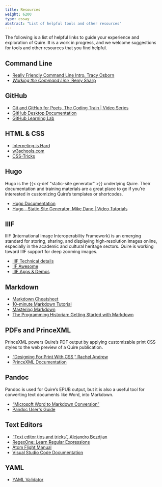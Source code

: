 ```yaml
---
title: Resources
weight: 6200
type: essay
abstract: "List of helpful tools and other resources"
---
```


The following is a list of helpful links to guide your experience and exploration of Quire. It is a work in progress, and we welcome suggestions for tools and other resources that you find helpful.

## Command Line

- [Really Friendly Command Line Intro, Tracy Osborn](https://www.youtube.com/watch?v=d9s8co9POYY&feature=youtu.be)
- [*Working the Command Line*, Remy Sharp](https://abookapart.com/products/working-the-command-line)

## GitHub

- [Git and GitHub for Poets, The Coding Train | Video Series](https://www.youtube.com/playlist?list=PLRqwX-V7Uu6ZF9C0YMKuns9sLDzK6zoiV)
- [GitHub Desktop Documentation](https://docs.github.com/en/free-pro-team@latest/desktop)
- [GitHub Learning Lab](https://lab.github.com/)

## HTML & CSS

- [Interneting is Hard](https://www.internetingishard.com/)
- [w3schools.com](https://www.w3schools.com/html/default.asp)
- [CSS-Tricks](https://css-tricks.com/)

## Hugo  

Hugo is the {{< q-def "static-site generator" >}} underlying Quire. Their documentation and training materials are a great place to go if you’re interested in customizing Quire’s templates or shortcodes.

- [Hugo Documentation](https://gohugo.io/documentation/)
- [Hugo - Static Site Generator, Mike Dane | Video Tutorials](https://www.youtube.com/watch?v=qtIqKaDlqXo&list=PLLAZ4kZ9dFpOnyRlyS-liKL5ReHDcj4G3&index=1)

## IIIF

IIIF (International Image Interoperability Framework) is an emerging standard for storing, sharing, and displaying high-resolution images online, especially in the academic and cultural heritage sectors. Quire is working toward IIIF support for deep zooming images.

- [IIIF Technical details](https://iiif.io/technical-details/)
- [IIF Awesome](https://github.com/IIIF/awesome-iiif)
- [IIIF Apps & Demos](https://iiif.io/apps-demos/#image-servers)

## Markdown

- [Markdown Cheatsheet](https://guides.github.com/pdfs/markdown-cheatsheet-online.pdf)
- [10-minute Markdown Tutorial](https://commonmark.org/help/)
- [Mastering Markdown](https://guides.github.com/features/mastering-markdown/)
- [The Programming Historian: Getting Started with Markdown](https://programminghistorian.org/en/lessons/getting-started-with-markdown)

## PDFs and PrinceXML

PrinceXML powers Quire’s PDF output by applying customizable print CSS styles to the web preview of a Quire publication.

- [“Designing For Print With CSS,” Rachel Andrew](https://www.smashingmagazine.com/2015/01/designing-for-print-with-css/)
- [PrinceXML Documentation](https://www.princexml.com/doc/intro-userguide/)

## Pandoc

Pandoc is used for Quire’s EPUB output, but it is also a useful tool for converting text documents like Word, into Markdown.

- [“Microsoft Word to Markdown Conversion”](/documentation/fundamentals/#microsoft-word-to-markdown-conversion)
- [Pandoc User's Guide](https://pandoc.org/MANUAL.html)

## Text Editors

- [“Text editor tips and tricks”, Alejandro Bezdjian](https://dev.to/alebian/text-editor-tips-and-tricks-to-boost-your-productivity-2gc5)
- [RegexOne: Learn Regular Expressions](https://regexone.com)
- [Atom Flight Manual](https://flight-manual.atom.io/)
- [Visual Studio Code Documentation](https://code.visualstudio.com/docs)

## YAML

- [YAML Validator](https://codebeautify.org/yaml-validator)
